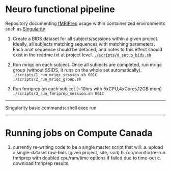 # Neuro functional pipeline

Repository documenting [fMRIPrep](https://fmriprep.org/en/stable/) usage within containerized environments such as [Singularity](https://sylabs.io/singularity/)


1) Create a BIDS dataset for all subjects/sessions within a given project. Ideally, all subjects matching sequences with matching parameters. Each anat sequence should be defaced, and notes to this effect should exist in the readme.txt at project level.
[`./scripts/0_setup_bids.sh`](https://github.com/forbow-lab/neuro-functional-pipeline/blob/main/scripts/0_setup_bids.sh)

2) Run mriqc on each subject. Once all subjects are completed, run mriqc group (without SSIDS, it runs on the whole set automatically).
` ./scripts/1_run_mriqc_session.sh 001C`
`./scripts/2_run_mriqc_group.sh`

3) Run fmriprep on each subject (~10hrs with 5xCPU,4xCores,12GB mem)
`./scripts/3_run_fmriprep_session.sh 001C`

---


Singularity basic commands:
 shell
 exec 
 run

---

# Running jobs on Compute Canada

1) currently re-writing code to be a single master script that will:
    a. upload a single-dataset raw-bids (given project, site, ssid)
    b. run/monitor/re-run fmriprep with doubled cpu/ram/time options if failed due to time-out
    c. download fmriprep results